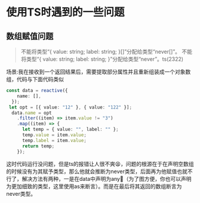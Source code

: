 # 使用TS时遇到的一些问题

## 数组赋值问题

>不能将类型“{ value: string; label: string; }[]”分配给类型“never[]”。
  不能将类型“{ value: string; label: string; }”分配给类型“never”。ts(2322)

场景:我在接收到一个返回结果后，需要提取部分属性并且重新组装成一个对象数组，代码与下面代码类似

```ts
const data = reactive({
    name: [],
  });
 let opt = [{ value: "12" }, { value: "122" }];
  data.name = opt
    .filter((item) => item.value != "3")
    .map((item) => {
      let temp = { value: "", label: "" };
      temp.value = item.value;
      temp.label = item.value;
      return temp;
    });
```

这时代码运行没问题，但是ts的报错让人很不爽😫，问题的根源在于在声明空数组的时候没有为其赋予类型，那么他就会推断为never类型，后面再为他赋值也就不行了，解决方法有两种，一是在data中声明为any🤣（为了图方便，你也可以声明为更加细致的类型，这里使用as来断言）。而是在最后将其返回的数组断言为never类型。


